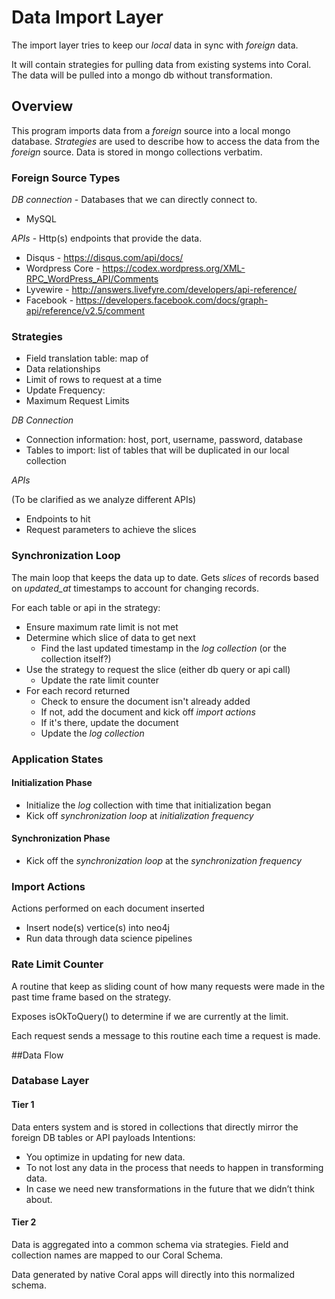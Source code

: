 # Data Import Layer

The import layer tries to keep our _local_ data in sync with _foreign_ data.

It will contain strategies for pulling data from existing systems into Coral.  The data will be pulled into a mongo db without transformation.

## Overview

This program imports data from a _foreign_ source into a local mongo database.  _Strategies_ are used to describe how to access the data from the _foreign_ source.  Data is stored in mongo collections verbatim.

### Foreign Source Types
*DB connection* - Databases that we can directly connect to.

* MySQL

*APIs* - Http(s) endpoints that provide the data.

* Disqus - https://disqus.com/api/docs/
* Wordpress Core - https://codex.wordpress.org/XML-RPC_WordPress_API/Comments
* Lyvewire - http://answers.livefyre.com/developers/api-reference/
* Facebook - https://developers.facebook.com/docs/graph-api/reference/v2.5/comment
  
### Strategies

* Field translation table: map of 
* Data relationships
* Limit of rows to request at a time
* Update Frequency:  
* Maximum Request Limits

*DB Connection* 

* Connection information: host, port, username, password, database
* Tables to import: list of tables that will be duplicated in our local collection

*APIs*

(To be clarified as we analyze different APIs)
* Endpoints to hit
* Request parameters to achieve the slices


### Synchronization Loop
The main loop that keeps the data up to date.  Gets _slices_ of records based on _updated_at_ timestamps to account for changing records.

For each table or api in the strategy:

* Ensure maximum rate limit is not met
* Determine which slice of data to get next
	* Find the last updated timestamp in the _log collection_ (or the collection itself?)
* Use the strategy to request the slice (either db query or api call)
	* Update the rate limit counter
* For each record returned
	* Check to ensure the document isn't already added 
	* If not, add the document and kick off _import actions_
	* If it's there, update the document
	* Update the _log collection_ 


### Application States

#### Initialization Phase 

* Initialize the _log_ collection with time that initialization began
* Kick off _synchronization loop_ at _initialization frequency_

#### Synchronization Phase 

* Kick off the _synchronization loop_ at the _synchronization frequency_

### Import Actions

Actions performed on each document inserted

* Insert node(s) vertice(s) into neo4j
* Run data through data science pipelines

### Rate Limit Counter

A routine that keep as sliding count of how many requests were made in the past time frame based on the strategy.  

Exposes isOkToQuery() to determine if we are currently at the limit.

Each request sends a message to this routine each time a request is made.


##Data Flow

### Database Layer

#### Tier 1

Data enters system and is stored in collections that directly mirror the foreign DB tables or API payloads
Intentions:

* You optimize in updating for new data.
* To not lost any data in the process that needs to happen in transforming data.
* In case we need new transformations in the future that we didn’t think about.

#### Tier 2

Data is aggregated into a common schema via strategies.  Field and collection names are mapped to our Coral Schema.

Data generated by native Coral apps will directly into this normalized schema.


